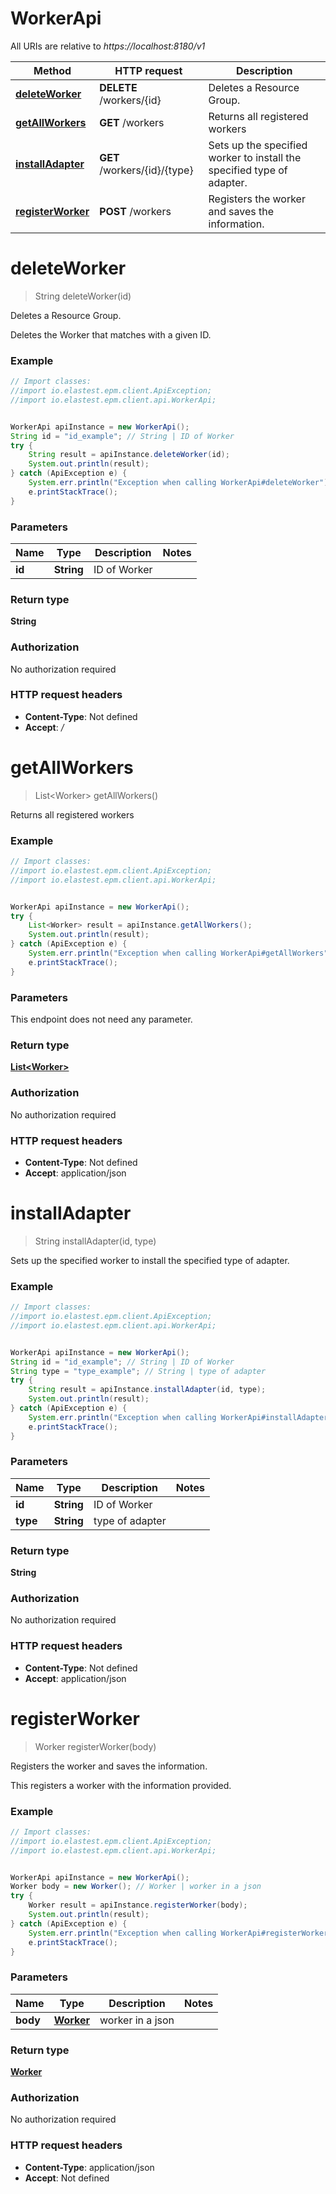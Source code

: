 # WorkerApi

All URIs are relative to *https://localhost:8180/v1*

Method | HTTP request | Description
------------- | ------------- | -------------
[**deleteWorker**](WorkerApi.md#deleteWorker) | **DELETE** /workers/{id} | Deletes a Resource Group.
[**getAllWorkers**](WorkerApi.md#getAllWorkers) | **GET** /workers | Returns all registered workers
[**installAdapter**](WorkerApi.md#installAdapter) | **GET** /workers/{id}/{type} | Sets up the specified worker to install the specified type of adapter.
[**registerWorker**](WorkerApi.md#registerWorker) | **POST** /workers | Registers the worker and saves the information.


<a name="deleteWorker"></a>
# **deleteWorker**
> String deleteWorker(id)

Deletes a Resource Group.

Deletes the Worker that matches with a given ID.

### Example
```java
// Import classes:
//import io.elastest.epm.client.ApiException;
//import io.elastest.epm.client.api.WorkerApi;


WorkerApi apiInstance = new WorkerApi();
String id = "id_example"; // String | ID of Worker
try {
    String result = apiInstance.deleteWorker(id);
    System.out.println(result);
} catch (ApiException e) {
    System.err.println("Exception when calling WorkerApi#deleteWorker");
    e.printStackTrace();
}
```

### Parameters

Name | Type | Description  | Notes
------------- | ------------- | ------------- | -------------
 **id** | **String**| ID of Worker |

### Return type

**String**

### Authorization

No authorization required

### HTTP request headers

 - **Content-Type**: Not defined
 - **Accept**: */*

<a name="getAllWorkers"></a>
# **getAllWorkers**
> List&lt;Worker&gt; getAllWorkers()

Returns all registered workers

### Example
```java
// Import classes:
//import io.elastest.epm.client.ApiException;
//import io.elastest.epm.client.api.WorkerApi;


WorkerApi apiInstance = new WorkerApi();
try {
    List<Worker> result = apiInstance.getAllWorkers();
    System.out.println(result);
} catch (ApiException e) {
    System.err.println("Exception when calling WorkerApi#getAllWorkers");
    e.printStackTrace();
}
```

### Parameters
This endpoint does not need any parameter.

### Return type

[**List&lt;Worker&gt;**](Worker.md)

### Authorization

No authorization required

### HTTP request headers

 - **Content-Type**: Not defined
 - **Accept**: application/json

<a name="installAdapter"></a>
# **installAdapter**
> String installAdapter(id, type)

Sets up the specified worker to install the specified type of adapter.

### Example
```java
// Import classes:
//import io.elastest.epm.client.ApiException;
//import io.elastest.epm.client.api.WorkerApi;


WorkerApi apiInstance = new WorkerApi();
String id = "id_example"; // String | ID of Worker
String type = "type_example"; // String | type of adapter
try {
    String result = apiInstance.installAdapter(id, type);
    System.out.println(result);
} catch (ApiException e) {
    System.err.println("Exception when calling WorkerApi#installAdapter");
    e.printStackTrace();
}
```

### Parameters

Name | Type | Description  | Notes
------------- | ------------- | ------------- | -------------
 **id** | **String**| ID of Worker |
 **type** | **String**| type of adapter |

### Return type

**String**

### Authorization

No authorization required

### HTTP request headers

 - **Content-Type**: Not defined
 - **Accept**: application/json

<a name="registerWorker"></a>
# **registerWorker**
> Worker registerWorker(body)

Registers the worker and saves the information.

This registers a worker with the information provided.

### Example
```java
// Import classes:
//import io.elastest.epm.client.ApiException;
//import io.elastest.epm.client.api.WorkerApi;


WorkerApi apiInstance = new WorkerApi();
Worker body = new Worker(); // Worker | worker in a json
try {
    Worker result = apiInstance.registerWorker(body);
    System.out.println(result);
} catch (ApiException e) {
    System.err.println("Exception when calling WorkerApi#registerWorker");
    e.printStackTrace();
}
```

### Parameters

Name | Type | Description  | Notes
------------- | ------------- | ------------- | -------------
 **body** | [**Worker**](Worker.md)| worker in a json |

### Return type

[**Worker**](Worker.md)

### Authorization

No authorization required

### HTTP request headers

 - **Content-Type**: application/json
 - **Accept**: Not defined

